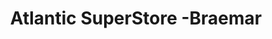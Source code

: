 ---
title: "Atlantic SuperStore -Braemar"
url: /dartmouth/atlantic-superstore-braemar/
shop: supermarket
---